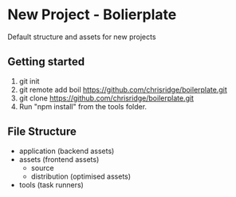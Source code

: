 # New Project - Bolierplate
Default structure and assets for new projects

## Getting started
1. git init
2. git remote add boil https://github.com/chrisridge/boilerplate.git
3. git clone https://github.com/chrisridge/boilerplate.git
1. Run "npm install" from the tools folder.

## File Structure
* application (backend assets)
* assets (frontend assets)
  * source
  * distribution (optimised assets)
* tools (task runners)
